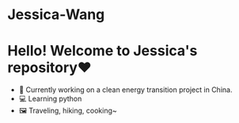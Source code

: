 # Jessica-Wang
# Hello! Welcome to Jessica's repository❤️
- 💚 Currently working on a clean energy transition project in China.
- 💻 Learning python
- 🖼 Traveling, hiking, cooking~
